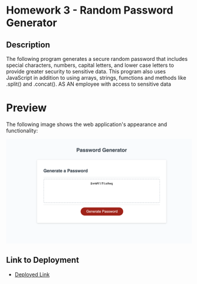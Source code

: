 # Homework 3 - Random Password Generator

## Description

The following program generates a secure random password that includes special characters, numbers, capital letters, and lower case letters to provide greater security to sensitive data. This program also uses JavaScript in addition to using arrays, strings, fumctions and methods like .split() and .concat(). AS AN employee with access to sensitive data

# Preview

The following image shows the web application's appearance and functionality:

![The Password Generator application displays a red button to "Generate Password".](./images/preview-pass-generator.png)

## Link to Deployment

- [Deployed Link](https://hyanez.github.io/HW3-PASSWORD-GENERATOR/)

